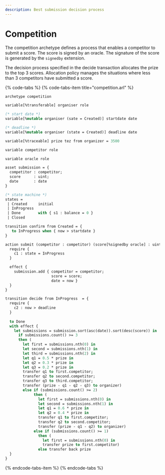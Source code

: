 ```yaml
---
description: Best submission decision process
---
```


# Competition

The competition archetype defines a process that enables a competitor to submit a score. The score is signed by an oracle. The signature of the score is generated by the `signedby` extension.

The decision process specified in the decide transaction allocates the prize to the top 3 scores. Allocation policy manages the situations where less than 3 competitors have submitted a score.

{% code-tabs %}
{% code-tabs-item title="competition.arl" %}
```ocaml
archetype competition

variable[%transferable] organiser role

(* start date *)
variable[%mutable organiser (sate = Created)] startdate date

(* deadline *)
variable[%mutable organiser (state = Created)] deadline date

variable[%traceable] prize tez from organizer = 3500

variable competitor role

variable oracle role

asset submission = {
  competitor : competitor;
  score      : uint;
  date       : date
}

(* state machine *)
states =
 | Created     initial
 | InProgress
 | Done        with { s1 : balance = 0 }
 | Closed

transition confirm from Created = {
   to InProgress when { now > startdate }
}

action submit (competitor : competitor) (score[%signedby oracle] : uint) = {
  require {
    c1 : state = InProgress
  }

  effect {
    submission.add { competitor = competitor;
                     score = score;
                     date = now }
  }
}

transition decide from InProgress  = {
  require {
    c2 : now > deadline
  }
  
  to Done
  with effect { 
    let submissions = submission.sort(asc(date)).sort(desc(score)) in
      if submissions.count() >= 3
      then (
        let first = submissions.nth(0) in
        let second = submissions.nth(1) in
        let third = submissions.nth(2) in
        let q1 = 0.5 * prize in
        let q2 = 0.3 * prize in
        let q3 = 0.2 * prize in
        transfer q1 to first.competitor;
        transfer q2 to second.competitor;
        transfer q3 to third.competitor;
        transfer (prize - q1 - q2 - q3) to organizer)
        else if (submissions.count() >= 2)
             then (
               let first = submissions.nth(0) in
               let second = submissions.nth(1) in
               let q1 = 0.6 * prize in
               let q2 = 0.4 * prize in
               transfer q1 to first.competitor;
               transfer q2 to second.competitor;
               transfer (prize - q1 - q2) to organizer)
             else if (submissions.count() >= 1)
               then (
                 let first = submissions.nth(0) in
                 transfer prize to first.competitor)
               else transfer back prize
  }
}

```
{% endcode-tabs-item %}
{% endcode-tabs %}

